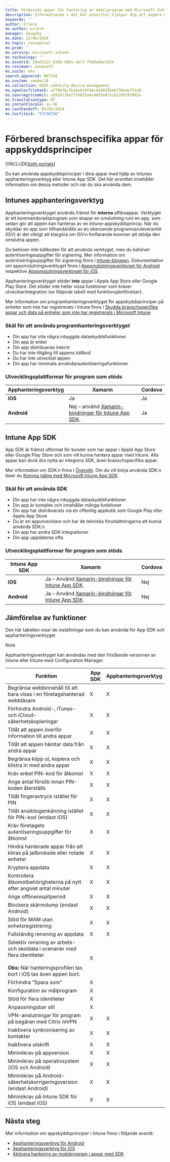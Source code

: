 ```yaml
---
title: Förbereda appar för hantering av mobilprogram med Microsoft Intune
description: Informationen i det här avsnittet hjälper dig att avgöra när du ska använda apphanteringsverktyget och App SDK för att förbereda dina verksamhetsspecifika appar för användning av hanteringsprinciper för mobilappar.
keywords: ''
author: Erikre
ms.author: erikre
manager: dougeby
ms.date: 12/06/2018
ms.topic: conceptual
ms.prod: ''
ms.service: microsoft-intune
ms.technology: ''
ms.assetid: 29e22121-8268-48b5-a671-f940a6be1d24
ms.reviewer: aanavath
ms.suite: ems
search.appverid: MET150
ms.custom: seodec18
ms.collection: M365-identity-device-management
ms.openlocfilehash: af7963bcfb16a619fa6cddd8285def30e4ef51dd
ms.sourcegitcommit: cb93613bef7f6015a4c4095e875cb12dd76f002e
ms.translationtype: HT
ms.contentlocale: sv-SE
ms.lasthandoff: 03/02/2019
ms.locfileid: "57230726"
---
```

# <a name="prepare-line-of-business-apps-for-app-protection-policies"></a>Förbered branschspecifika appar för appskyddsprinciper

[!INCLUDE[both-portals](./includes/note-for-both-portals.md)]

Du kan använda appskyddsprinciper i dina appar med hjälp av Intunes apphanteringsverktyg eller Intune App SDK. Det här avsnittet innehåller information om dessa metoder och när du ska använda dem.

## <a name="intune-app-wrapping-tool"></a>Intunes apphanteringsverktyg
Apphanteringsverktyget används främst för **interna** affärsappar. Verktyget är ett kommandoradsprogram som skapar en omslutning runt en app, som sedan gör att appen kan hanteras av en Intune-appskyddsprincip. När du skyddar en app som tillhandahålls av en oberoende programvaruleverantör (ISV) är det viktigt att klargöra om ISV:n fortfarande kommer att stödja den omslutna appen.

Du behöver inte källkoden för att använda verktyget, men du behöver autentiseringsuppgifter för signering. Mer information om autentiseringsuppgifter för signering finns i [Intune-bloggen](https://blogs.technet.microsoft.com/enterprisemobility/2015/02/25/how-to-obtain-the-prerequisites-for-the-intune-app-wrapping-tool-for-ios/). Dokumentation om appomslutningsverktyget finns i [Appomslutningsverktyget för Android](app-wrapper-prepare-android.md) respektive [Appomslutningsverktyget för iOS](app-wrapper-prepare-ios.md).

Apphanteringsverktyget stöder **inte** appar i Apple App Store eller Google Play Store. Det stöder inte heller vissa funktioner som kräver utvecklarintegration (se följande tabell med funktionsjämförelser).

Mer information om programhanteringsverktyget för appskyddsprinciper på enheter som inte har registrerats i Intune finns i [Skydda branschspecifika appar och data på enheter som inte har registrerats i Microsoft Intune](apps-add.md).

### <a name="reasons-to-use-the-app-wrapping-tool"></a>Skäl för att använda programhanteringsverktyget
* Din app har inte några inbyggda dataskyddsfunktioner
* Din app är enkel
* Din app distribueras internt
* Du har inte tillgång till appens källkod
* Du har inte utvecklat appen
* Din app har minimala användarautentiseringsfunktioner

### <a name="supported-app-development-platforms"></a>Utvecklingsplattformar för program som stöds

|**Apphanteringsverktyg** | **Xamarin** |**Cordova** |
|------|----|----|
|**iOS** |Ja|Ja|
|**Android**|Nej – använd [Xamarin-bindningar för Intune App SDK](app-sdk-xamarin.md).|Ja|

## <a name="intune-app-sdk"></a>Intune App SDK
App SDK är främst utformat för kunder som har appar i Apple App Store eller Google Play Store och som vill kunna hantera appar med Intune. Alla appar kan dock dra nytta av integrera SDK, även branschspecifika appar.

Mer information om SDK:n finns i [Översikt](app-sdk.md). Om du vill börja använda SDK:n läser du [Komma igång med Microsoft Intune App SDK](app-sdk-get-started.md).

### <a name="reasons-to-use-the-sdk"></a>Skäl för att använda SDK
* Din app har inte några inbyggda dataskyddsfunktioner
* Din app är komplex och innehåller många funktioner
* Din app har distribuerats via en offentlig appbutik som Google Play eller Apple App Store
* Du är en apputvecklare och har de tekniska förutsättningarna att kunna använda SDK:n
* Din app har andra SDK-integrationer
* Din app uppdateras ofta

### <a name="supported-app-development-platforms"></a>Utvecklingsplattformar för program som stöds

|**Intune App SDK** |**Xamarin** |**Cordova**
|------|----|----|
|**iOS**|Ja – Använd [Xamarin-bindningar för Intune App SDK](app-sdk-xamarin.md).|Nej|
|**Android**| Ja – Använd [Xamarin-bindningar för Intune App SDK](app-sdk-xamarin.md).|Nej|

## <a name="feature-comparison"></a>Jämförelse av funktioner
Den här tabellen visar de inställningar som du kan använda för App SDK och apphanteringsverktyget.

> [!NOTE]
> Apphanteringsverktyget kan användas med den fristående versionen av Intune eller Intune med Configuration Manager.

|Funktion|App SDK|Apphanteringsverktyg|
|-----------|---------------------|-----------|
|Begränsa webbinnehåll till att bara visas i en företagshanterad webbläsare|X|X|
|Förhindra Android-, iTunes- och iCloud-säkerhetskopieringar|X|X|
|Tillåt att appen överför information till andra appar|X|X|
|Tillåt att appen hämtar data från andra appar|X|X|
|Begränsa klipp ut, kopiera och klistra in med andra appar|X|X|
|Kräv enkel PIN-kod för åtkomst|X|X|
|Ange antal försök innan PIN-koden återställs|X|X|
|Tillåt fingeravtryck istället för PIN|X|X|
|Tillåt ansiktsigenkänning istället för PIN-kod (endast iOS)|X|X|
|Kräv företagets autentiseringsuppgifter för åtkomst|X|X|
|Hindra hanterade appar från att köras på jailbrokade eller rotade enheter|X|X|
|Kryptera appdata|X|X|
|Kontrollera åtkomstbehörigheterna på nytt efter angivet antal minuter|X|X|
|Ange offlinerespitperiod|X|X|
|Blockera skärmdump (endast Android)|X|X|
|Stöd för MAM utan enhetsregistrering|X|X|
|Fullständig rensning av appdata|X|X|
|Selektiv rensning av arbets- och skoldata i scenarier med flera identiteter <br><br>**Obs:** När hanteringsprofilen tas bort i iOS tas även appen bort.|X||
|Förhindra ”Spara som”|X||
|Konfiguration av målprogram|X||
|Stöd för flera identiteter|X||
|Anpassningsbar stil |X|||
|VPN-anslutningar för program på begäran med Citrix mVPN|X|X| 
|Inaktivera synkronisering av kontakter|X|X|
|Inaktivera utskrift|X|X|
|Minimikrav på appversion|X|X|
|Minimikrav på operativsystem (iOS och Android)|X|X|
|Minimikrav på Android-säkerhetskorrigeringsversion (endast Android)|X|X|
|Minimikrav på Intune SDK för iOS (endast iOS)|X|X|

## <a name="next-steps"></a>Nästa steg

Mer information om appskyddsprinciper i Intune finns i följande avsnitt:

  - [Apphanteringsverktyg för Android](app-wrapper-prepare-android.md)<br>
  - [Apphanteringsverktyg för iOS](app-wrapper-prepare-ios.md)<br>
  - [Aktivera hantering av mobilprogram i appar med SDK](app-sdk.md)

